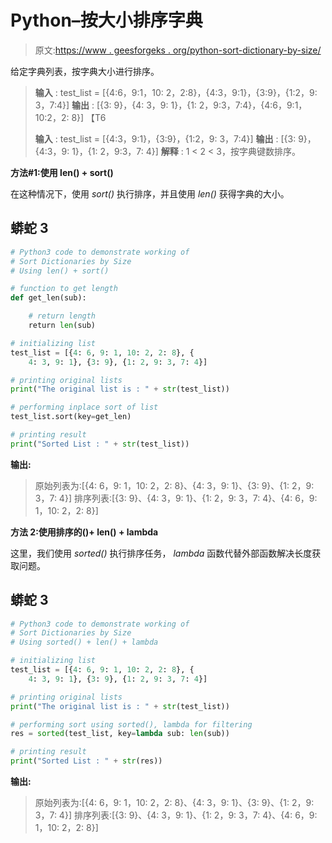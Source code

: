 # Python–按大小排序字典

> 原文:[https://www . geesforgeks . org/python-sort-dictionary-by-size/](https://www.geeksforgeeks.org/python-sort-dictionaries-by-size/)

给定字典列表，按字典大小进行排序。

> **输入** : test_list = [{4:6，9:1，10: 2，2:8}，{4:3，9:1}，{3:9}，{1:2，9: 3，7:4}]
> **输出** : [{3: 9}，{4: 3，9: 1}，{1: 2，9:3，7:4}，{4:6，9:1，10:2，2: 8}]
> 【T6
> 
> **输入** : test_list = [{4:3，9:1}，{3:9}，{1:2，9: 3，7:4}]
> **输出** : [{3: 9}，{4:3，9: 1}，{1: 2，9:3，7: 4}]
> **解释** : 1 < 2 < 3，按字典键数排序。

**方法#1:使用 len() + sort()**

在这种情况下，使用 *sort()* 执行排序，并且使用 *len()* 获得字典的大小。

## 蟒蛇 3

```py
# Python3 code to demonstrate working of
# Sort Dictionaries by Size
# Using len() + sort()

# function to get length
def get_len(sub):

    # return length
    return len(sub)

# initializing list
test_list = [{4: 6, 9: 1, 10: 2, 2: 8}, {
    4: 3, 9: 1}, {3: 9}, {1: 2, 9: 3, 7: 4}]

# printing original lists
print("The original list is : " + str(test_list))

# performing inplace sort of list
test_list.sort(key=get_len)

# printing result
print("Sorted List : " + str(test_list))
```

**输出:**

> 原始列表为:[{4: 6，9: 1，10: 2，2: 8}、{4: 3，9: 1}、{3: 9}、{1: 2，9: 3，7: 4}]
> 排序列表:[{3: 9}、{4: 3，9: 1}、{1: 2，9: 3，7: 4}、{4: 6，9: 1，10: 2，2: 8}]

**方法 2:使用排序的()+ len() + lambda**

这里，我们使用 *sorted()* 执行排序任务， *lambda* 函数代替外部函数解决长度获取问题。

## 蟒蛇 3

```py
# Python3 code to demonstrate working of
# Sort Dictionaries by Size
# Using sorted() + len() + lambda

# initializing list
test_list = [{4: 6, 9: 1, 10: 2, 2: 8}, {
    4: 3, 9: 1}, {3: 9}, {1: 2, 9: 3, 7: 4}]

# printing original lists
print("The original list is : " + str(test_list))

# performing sort using sorted(), lambda for filtering
res = sorted(test_list, key=lambda sub: len(sub))

# printing result
print("Sorted List : " + str(res))
```

**输出:**

> 原始列表为:[{4: 6，9: 1，10: 2，2: 8}、{4: 3，9: 1}、{3: 9}、{1: 2，9: 3，7: 4}]
> 排序列表:[{3: 9}、{4: 3，9: 1}、{1: 2，9: 3，7: 4}、{4: 6，9: 1，10: 2，2: 8}]
